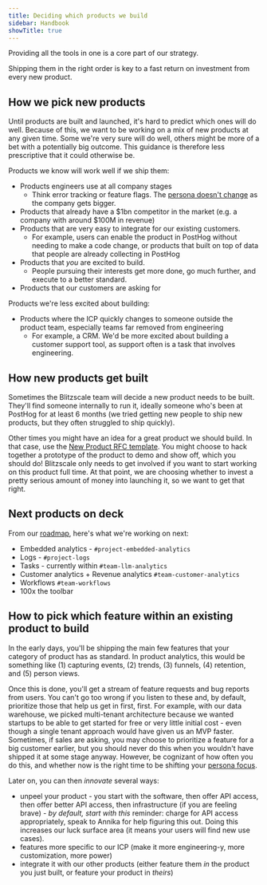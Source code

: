 ```yaml
---
title: Deciding which products we build
sidebar: Handbook
showTitle: true
---
```

Providing all the tools in one is a core part of our strategy.

Shipping them in the right order is key to a fast return on investment from every new product.

## How we pick new products

Until products are built and launched, it's hard to predict which ones will do well. Because of this, we want to be working on a mix of new products at any given time. Some we're very sure will do well, others might be more of a bet with a potentially big outcome. This guidance is therefore less prescriptive that it could otherwise be.

Products we know will work well if we ship them:
- Products engineers use at all company stages
  - Think error tracking or feature flags. The [persona doesn't change](/handbook/who-we-build-for#our-current-persona) as the company gets bigger.
- Products that already have a $1bn competitor in the market (e.g. a company with around $100M in revenue)
- Products that are very easy to integrate for our existing customers. 
  - For example, users can enable the product in PostHog without needing to make a code change, or products that built on top of data that people are already collecting in PostHog
- Products that _you_ are excited to build. 
  - People pursuing their interests get more done, go much further, and execute to a better standard.
- Products that our customers are asking for

Products we're less excited about building:
- Products where the ICP quickly changes to someone outside the product team, especially teams far removed from engineering
  - For example, a CRM. We'd be more excited about building a customer support tool, as support often is a task that involves engineering.

## How new products get built

Sometimes the Blitzscale team will decide a new product needs to be built. They'll find someone internally to run it, ideally someone who's been at PostHog for at least 6 months (we tried getting new people to ship new products, but they often struggled to ship quickly).

Other times you might have an idea for a great product we should build. In that case, use the [New Product RFC template](https://github.com/PostHog/product-internal/blob/main/requests-for-comments/templates/request-for-comments-new-product.md). You might choose to hack together a prototype of the product to demo and show off, which you should do! Blitzscale only needs to get involved if you want to start working on this product full time. At that point, we are choosing whether to invest a pretty serious amount of money into launching it, so we want to get that right.

## Next products on deck

From our [roadmap](/roadmap), here's what we're working on next:

- Embedded analytics - `#project-embedded-analytics`
- Logs - `#project-logs`
- Tasks - currently within `#team-llm-analytics`
- Customer analytics + Revenue analytics `#team-customer-analytics`
- Workflows `#team-workflows`
- 100x the toolbar

## How to pick which feature within an existing product to build

In the early days, you'll be shipping the main few features that your category of product has as standard. In product analytics, this would be something like (1) capturing events, (2) trends, (3) funnels, (4) retention, and (5) person views.

Once this is done, you'll get a stream of feature requests and bug reports from users. You can't go too wrong if you listen to these and, by default, prioritize those that help us get in first, first. For example, with our data warehouse, we picked multi-tenant architecture because we wanted startups to be able to get started for free or very little initial cost - even though a single tenant approach would have given us an MVP faster. Sometimes, if sales are asking, you may choose to prioritize a feature for a big customer earlier, but you should never do this when you wouldn't have shipped it at some stage anyway. However, be cognizant of how often you do this, and whether now is the right time to be shifting your [persona focus](/handbook/who-we-build-for#our-current-persona). 

Later on, you can then _innovate_ several ways:

* unpeel your product - you start with the software, then offer API access, then offer better API access, then infrastructure (if you are feeling brave) - *by default, start with this* reminder: charge for API access appropriately, speak to Annika for help figuring this out. Doing this increases our luck surface area (it means your users will find new use cases).
* features more specific to our ICP (make it more engineering-y, more customization, more power)
* integrate it with our other products (either feature them _in_ the product you just built, or feature your product in _theirs_)

